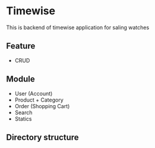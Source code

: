 # Timewise
This is backend of timewise application for saling watches

## Feature
- CRUD

## Module

- User (Account)
- Product + Category
- Order (Shopping Cart)
- Search
- Statics 

## Directory structure

